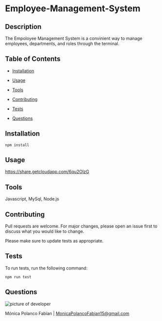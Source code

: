 # Employee-Management-System

## Description

The Empoloyee Management System is a convinient way to manage employees, departments, and roles through the terminal.

## Table of Contents

* [Installation](#installation)

* [Usage](#usage)

* [Tools](#tools)

* [Contributing](#contributing)

* [Tests](#tests)

* [Questions](#questions)

## Installation

```npm install```

## Usage

https://share.getcloudapp.com/6qu2OlzG

## Tools

Javascript, MySql, Node.js


## Contributing
Pull requests are welcome. For major changes, please open an issue first to discuss what you would like to change.

Please make sure to update tests as appropriate.

## Tests
 
To run tests, run the following command:

```npm run test```

## Questions

![picture of developer](https://avatars3.githubusercontent.com/u/60660512?v=4)

Mónica Polanco Fabían | MonicaPolancoFabian15@gmail.com
